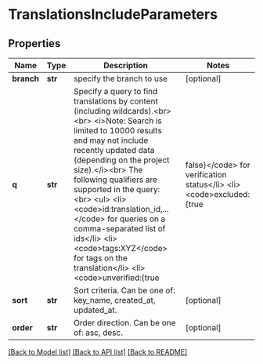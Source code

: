 # TranslationsIncludeParameters

## Properties
Name | Type | Description | Notes
------------ | ------------- | ------------- | -------------
**branch** | **str** | specify the branch to use | [optional] 
**q** | **str** | Specify a query to find translations by content (including wildcards).&lt;br&gt;&lt;br&gt; &lt;i&gt;Note: Search is limited to 10000 results and may not include recently updated data (depending on the project size).&lt;/i&gt;&lt;br&gt; The following qualifiers are supported in the query:&lt;br&gt; &lt;ul&gt;   &lt;li&gt;&lt;code&gt;id:translation_id,...&lt;/code&gt; for queries on a comma-separated list of ids&lt;/li&gt;   &lt;li&gt;&lt;code&gt;tags:XYZ&lt;/code&gt; for tags on the translation&lt;/li&gt;   &lt;li&gt;&lt;code&gt;unverified:{true|false}&lt;/code&gt; for verification status&lt;/li&gt;   &lt;li&gt;&lt;code&gt;excluded:{true|false}&lt;/code&gt; for exclusion status&lt;/li&gt;   &lt;li&gt;&lt;code&gt;updated_at:{&gt;&#x3D;|&lt;&#x3D;}2013-02-21T00:00:00Z&lt;/code&gt; for date range queries&lt;/li&gt; &lt;/ul&gt; Find more examples &lt;a href&#x3D;\&quot;#overview--usage-examples\&quot;&gt;here&lt;/a&gt;.  | [optional] 
**sort** | **str** | Sort criteria. Can be one of: key_name, created_at, updated_at. | [optional] 
**order** | **str** | Order direction. Can be one of: asc, desc. | [optional] 

[[Back to Model list]](../README.md#documentation-for-models) [[Back to API list]](../README.md#documentation-for-api-endpoints) [[Back to README]](../README.md)


